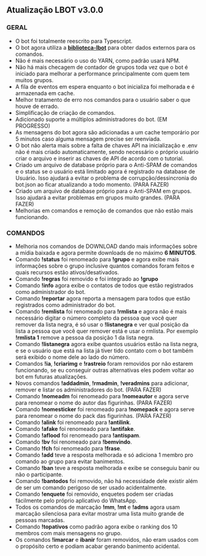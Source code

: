 ## Atualização LBOT v3.0.0

### GERAL

- O bot foi totalmente reescrito para Typescript.
- O bot agora utiliza a [**biblioteca-lbot**](https://www.npmjs.com/package/@victorsouzaleal/biblioteca-lbot) para obter dados externos para os comandos.
- Não é mais necessário o uso do YARN, como padrão usará NPM.
- Não há mais checagem de contador de grupos toda vez que o bot é iniciado para melhorar a performance principalmente com quem tem muitos grupos.
- A fila de eventos em espera enquanto o bot inicializa foi melhorada e é armazenada em cache.
- Melhor tratamento de erro nos comandos para o usuário saber o que houve de errado.
- Simplificação de criação de comandos.
- Adicionado suporte a múltiplos administradores do bot. (EM PROGRESSO)
- As mensagens do bot agora são adicionadas a um cache temporário por 5 minutos caso alguma mensagem precise ser reenviada.
- O bot não alerta mais sobre a falta de chaves API na inicialização e .env não é mais criado automaticamente, sendo necessário o próprio usuário criar o arquivo e inserir as chaves de API de acordo com o tutorial.
- Criado um arquivo de database próprio para o Anti-SPAM de comandos e o status se o usuário está limitado agora é registrado na database de Usuário. Isso ajudará a evitar o problema de corrupção/dessincronia do bot.json ao ficar atualizando a todo momento. (PARA FAZER)
- Criado um arquivo de database próprio para o Anti-SPAM em grupos. Isso ajudará a evitar problemas em grupos muito grandes. (PARA FAZER)
- Melhorias em comandos e remoção de comandos que não estão mais funcionando.


### COMANDOS 

- Melhoria nos comandos de DOWNLOAD dando mais informações sobre a mídia baixada e agora permite downloads de no máximo **6 MINUTOS**.
- Comando **!status** foi renomeado para **!grupo** e agora exibe mais informações sobre o grupo inclusive quantos comandos foram feitos e quais recursos estão ativos/desativados.
- Comando **!regras** foi removido e foi integrado ao **!grupo**
- Comando **!info** agora exibe o contatos de todos que estão registrados como administrador do bot.
- Comando **!reportar** agora reporta a mensagem para todos que estão registrados como administrador do bot.
- Comando **!remlista** foi renomeado para **!rmlista** e agora não é mais necessário digitar o número completo da pessoa que você quer remover da lista negra, é só usar o **!listanegra** e ver qual posição da lista a pessoa que você quer remover está e usar o rmlista. Por exemplo **!rmlista 1** remove a pessoa da posição 1 da lista negra.
- Comando **!listanegra** agora exibe quantos usuários estão na lista negra, e se o usuário que está na lista já tiver tido contato com o bot também será exibido o nome dele ao lado do número.
- Comandos **!ia**, **!criarimg** e **!rastreio** foram removidos por não estarem funcionando, se eu conseguir outras alternativas eles podem voltar ao bot em futuras atualizações.
- Novos comandos **!addadmin**, **!rmadmin**, **!veradmins** para adicionar, remover e listar os administradores do bot. (PARA FAZER)
- Comando **!nomeadm** foi renomeado para **!nomeautor** e agora serve para renomear o nome do autor das figurinhas. (PARA FAZER)
- Comando **!nomesticker** foi renomeado para **!nomepack** e agora serve para renomear o nome do pack das figurinhas. (PARA FAZER)
- Comando **!alink** foi renomeado para **!antilink**.
- Comando **!afake** foi renomeado para **!antifake**.
- Comando **!aflood** foi renomeado para **!antispam**.
- Comando **!bv** foi renomeado para **!bemvindo**.
- Comando **!fch** foi renomeado para **!frase**.
- Comando **!add** teve a resposta melhorada e só adiciona 1 membro pro comando ao grupo para evitar banimentos.
- Comando **!ban** teve a resposta melhorada e exibe se conseguiu banir ou não o participante.
- Comando **!bantodos** foi removido, não há necessidade dele existir além de ser um comando perigoso de ser usado acidentalmente.
- Comando **!enquete** foi removido, enquetes podem ser criadas fácilmente pelo próprio aplicativo do WhatsApp.
- Todos os comandos de marcação **!mm**, **!mt** e **!adms** agora usam marcação silenciosa para evitar mostrar uma lista muito grande de pessoas marcadas.
- Comando **!topativos** como padrão agora exibe o ranking dos 10 membros com mais mensagens no grupo.
- Os comandos **!imarcar** e **ibanir** foram removidos, não eram usados com o propósito certo e podiam acabar gerando banimento acidental.



